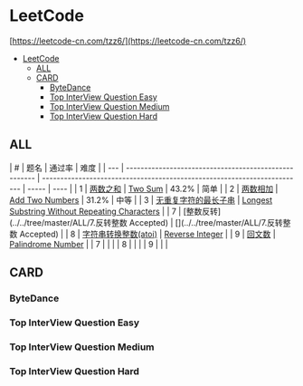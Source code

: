 # LeetCode
[https://leetcode-cn.com/tzz6/](https://leetcode-cn.com/tzz6/)

- [LeetCode](#leetcode)
  - [ALL](#all)
  - [CARD](#card)
    - [ByteDance](#bytedance)
    - [Top InterView Question Easy](#top-interview-question-easy)
    - [Top InterView Question Medium](#top-interview-question-medium)
    - [Top InterView Question Hard](#top-interview-question-hard)

## ALL
| #   | 题名                                                  | 通过率                                                                   | 难度  |
| --- | ----------------------------------------------------- | ------------------------------------------------------------------------ | ----- | ---- |
| 1   | [两数之和](../../tree/master/ALL/2.add-two-numbers)   | [Two Sum](../../tree/master/ALL/2.add-two-numbers)                       | 43.2% | 简单 |
| 2   | [两数相加](../../tree/master/ALL/)                    | [Add Two Numbers](../../tree/master/ALL/)                                | 31.2% | 中等 |
| 3   | [无重复字符的最长子串](../../tree/master/ALL/)        | [Longest Substring Without Repeating Characters](../../tree/master/ALL/) |
| 7   | [整数反转](../../tree/master/ALL/7.反转整数 Accepted) | [](../../tree/master/ALL/7.反转整数 Accepted)                            |
| 8   | [字符串转换整数(atoi)](../../tree/master/ALL/)        | [Reverse Integer](../../tree/master/ALL/)                                |
| 9   | [回文数](../../tree/master/ALL/)                      | [Palindrome Number](../../tree/master/ALL/)                              |
| 7   | [](../../tree/master/ALL/)                            | [](../../tree/master/ALL/)                                               |
| 8   | [](../../tree/master/ALL/)                            | []()                                                                     |
| 9   | [](../../tree/master/ALL/)                            | []()                                                                     |

## CARD
### ByteDance
### Top InterView Question Easy
### Top InterView Question Medium
### Top InterView Question Hard
